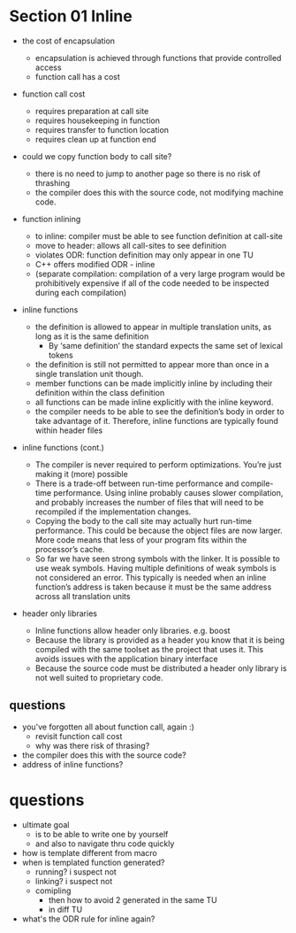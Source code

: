 Section 01 Inline
================================================================================
* the cost of encapsulation
    * encapsulation is achieved through functions that provide controlled access
    * function call has a cost

* function call cost
    * requires preparation at call site
    * requires housekeeping in function
    * requires transfer to function location
    * requires clean up at function end

* could we copy function body to call site?
    * there is no need to jump to another page so there is no risk of thrashing
    * the compiler does this with the source code, not modifying machine code.

* function inlining
    * to inline: compiler must be able to see function definition at call-site
    * move to header: allows all call-sites to see definition
    * violates ODR: function definition may only appear in one TU
    * C++ offers modified ODR - inline 
    * (separate compilation: compilation of a very large program would be 
    prohibitively expensive if all of the code needed to be inspected during
    each compilation)

* inline functions
    * the definition is allowed to appear in multiple translation units, as long
      as it is the same definition
        * By ‘same definition’ the standard expects the same set of lexical 
        tokens
    * the definition is still not permitted to appear more than once in a single
    translation unit though.
    * member functions can be made implicitly inline by including their 
    definition within the class definition
    * all functions can be made inline explicitly with the inline keyword. 
    * the compiler needs to be able to see the definition’s body in order to 
    take advantage of it. Therefore, inline functions are typically found 
    within header files

* inline functions (cont.)
    * The compiler is never required to perform optimizations. You’re just 
    making it (more) possible
    * There is a trade-off between run-time performance and compile-time 
    performance. Using inline probably causes slower compilation, and probably 
    increases the number of files that will need to be recompiled if the 
    implementation changes.
    * Copying the body to the call site may actually hurt run-time performance. 
    This could be because the object files are now larger. More code means that 
    less of your program fits within the processor’s cache.
    * So far we have seen strong symbols with the linker. It is possible to use 
    weak symbols. Having multiple definitions of weak symbols is not considered 
    an error. This typically is needed when an inline function’s address is 
    taken because it must be the same address across all translation units

* header only libraries
    * Inline functions allow header only libraries. e.g. boost
    * Because the library is provided as a header you know that it is being 
    compiled with the same toolset as the project that uses it. This avoids 
    issues with the application binary interface 
    * Because the source code must be distributed a header only library is not 
    well suited to proprietary code.

## questions
* you've forgotten all about function call, again :)
    * revisit function call cost
    * why was there risk of thrasing? 
* the compiler does this with the source code? 
* address of inline functions? 

questions
================================================================================
* ultimate goal 
    * is to be able to write one by yourself
    * and also to navigate thru code quickly
* how is template different from macro
* when is templated function generated? 
    * running? i suspect not
    * linking? i suspect not
    * comipling
        * then how to avoid 2 generated in the same TU
        * in diff TU
* what's the ODR rule for inline again? 